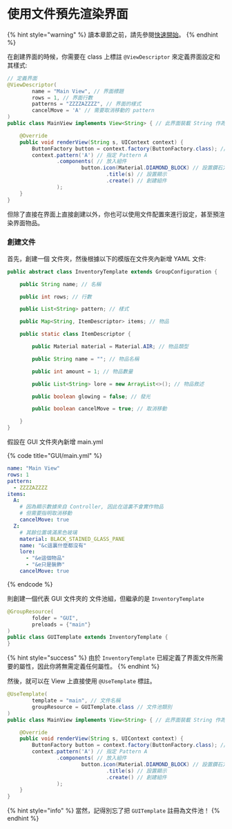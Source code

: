 # 使用文件預先渲染界面

{% hint style="warning" %}
讀本章節之前，請先參閱[快速開始](../quick-start.md)。
{% endhint %}

在創建界面的時候，你需要在 class 上標註 `@ViewDescriptor` 來定義界面設定和其樣式:

```java
// 定義界面
@ViewDescriptor(
        name = "Main View", // 界面標題
        rows = 1, // 界面行數
        patterns = "ZZZZAZZZZ", // 界面的樣式
        cancelMove = 'A' // 需要取消移動的 pattern
)
public class MainView implements View<String> { // 此界面裝載 String 作為數據

    @Override
    public void renderView(String s, UIContext context) {
        ButtonFactory button = context.factory(ButtonFactory.class); //獲取 按鈕組件工廠
        context.pattern('A') // 指定 Pattern A
                .components( // 放入組件
                        button.icon(Material.DIAMOND_BLOCK) // 設置鑽石方塊
                                .title(s) // 設置顯示
                                .create() // 創建組件
                );
    }
}
```

但除了直接在界面上直接創建以外，你也可以使用文件配置來進行設定，甚至預渲染界面物品。

### 創建文件

首先，創建一個 文件夾，然後根據以下的模版在文件夾內新增 YAML 文件:

```java
public abstract class InventoryTemplate extends GroupConfiguration {

    public String name; // 名稱

    public int rows; // 行數

    public List<String> pattern; // 樣式

    public Map<String, ItemDescriptor> items; // 物品

    public static class ItemDescriptor {

        public Material material = Material.AIR; // 物品類型

        public String name = ""; // 物品名稱

        public int amount = 1; // 物品數量

        public List<String> lore = new ArrayList<>(); // 物品敘述

        public boolean glowing = false; // 發光

        public boolean cancelMove = true; // 取消移動

    }
}

```

假設在 GUI 文件夾內新增 main.yml

{% code title="GUI/main.yml" %}
```yaml
name: "Main View"
rows: 1
pattern:
  - ZZZZAZZZZ
items:
  A:
    # 因為顯示數據來自 Controller, 因此在這裏不會實作物品
    # 但需要指明取消移動
    cancelMove: true
  Z:
    # 其餘位置填滿黑色玻璃
    material: BLACK_STAINED_GLASS_PANE
    name: "&c這裏什麼都沒有"
    lore:
      - "&e這個物品"
      - "&e只是裝飾"
    cancelMove: true
```
{% endcode %}

則創建一個代表 GUI 文件夾的 文件池組，但繼承的是 `InventoryTemplate`

```java
@GroupResource(
        folder = "GUI",
        preloads = {"main"}
)
public class GUITemplate extends InventoryTemplate {
}
```

{% hint style="success" %}
由於 `InventoryTemplate`  已經定義了界面文件所需要的屬性，因此你將無需定義任何屬性。
{% endhint %}

然後，就可以在 View 上直接使用 `@UseTemplate` 標註。

```java
@UseTemplate(
        template = "main", // 文件名稱
        groupResource = GUITemplate.class // 文件池類別
)
public class MainView implements View<String> { // 此界面裝載 String 作為數據

    @Override
    public void renderView(String s, UIContext context) {
        ButtonFactory button = context.factory(ButtonFactory.class); //獲取 按鈕組件工廠
        context.pattern('A') // 指定 Pattern A
                .components( // 放入組件
                        button.icon(Material.DIAMOND_BLOCK) // 設置鑽石方塊
                                .title(s) // 設置顯示
                                .create() // 創建組件
                );
    }
}
```

{% hint style="info" %}
當然，記得別忘了把 `GUITemplate` 註冊為文件池！
{% endhint %}

